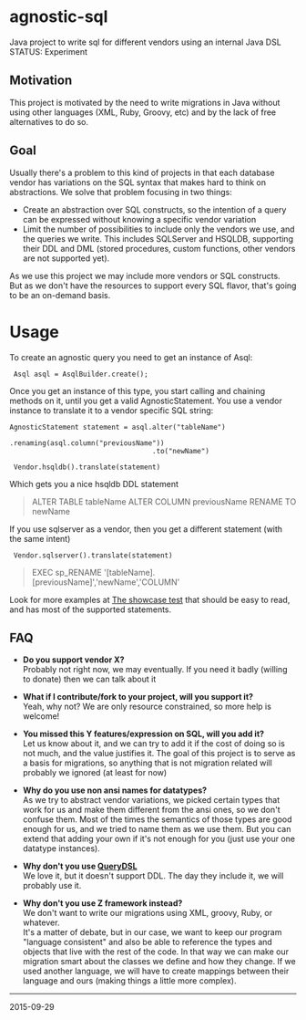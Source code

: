 # agnostic-sql
Java project to write sql for different vendors using an internal Java DSL  
STATUS: Experiment  

## Motivation
This project is motivated by the need to write migrations in Java without using other languages (XML, Ruby, Groovy, etc)
 and by the lack of free alternatives to do so.  

## Goal
Usually there's a problem to this kind of projects in that each database vendor has variations on the SQL syntax that
makes hard to think on abstractions.
We solve that problem focusing in two things:  

- Create an abstraction over SQL constructs, so the intention of a query can be expressed without knowing a specific 
vendor variation  
- Limit the number of possibilities to include only the vendors we use, and the queries we write. This includes
  SQLServer and HSQLDB, supporting their DDL and DML (stored procedures, custom functions, other vendors are not supported yet).

As we use this project we may include more vendors or SQL constructs.   
But as we don't have the resources to support every SQL flavor, that's going to be an on-demand basis.

# Usage
To create an agnostic query you need to get an instance of Asql:  

```
 Asql asql = AsqlBuilder.create();
```

Once you get an instance of this type, you start calling and chaining methods on it, until you get a valid AgnosticStatement.
You use a vendor instance to translate it to a vendor specific SQL string:

```
AgnosticStatement statement = asql.alter("tableName")
                                   .renaming(asql.column("previousName"))
                                   .to("newName")
 
 Vendor.hsqldb().translate(statement) 
```

Which gets you a nice hsqldb DDL statement

> ALTER TABLE tableName ALTER COLUMN previousName RENAME TO newName

If you use sqlserver as a vendor, then you get a different statement (with the same intent)

```
 Vendor.sqlserver().translate(statement) 
```

> EXEC sp_RENAME '[tableName].[previousName]','newName','COLUMN'

Look for more examples at [The showcase test](https://github.com/kfgodel/agnostic-sql/blob/master/src/test/java/ar/com/kfgodel/asql/AsqlShowcaseTest.java)
that should be easy to read, and has most of the supported statements.

## FAQ

- **Do you support vendor X?**  
Probably not right now, we may eventually. If you need it badly (willing to donate) then we can talk about it

- **What if I contribute/fork to your project, will you support it?**  
Yeah, why not? We are only resource constrained, so more help is welcome!

- **You missed this Y features/expression on SQL, will you add it?**  
Let us know about it, and we can try to add it if the cost of doing so is not much, and the value justifies it.
The goal of this project is to serve as a basis for migrations, so anything that is not migration related will
probably we ignored (at least for now)

- **Why do you use non ansi names for datatypes?**  
As we try to abstract vendor variations, we picked certain types that work for us and make them different from
the ansi ones, so we don't confuse them. Most of the times the semantics of those types are good enough for us,
and we tried to name them as we use them.
But you can extend that adding your own if it's not enough for you (just use your one datatype instances).

- **Why don't you use [QueryDSL](http://blog.mysema.com/2011/01/querying-in-sql-with-querydsl.html)**  
We love it, but it doesn't support DDL. The day they include it, we will probably use it.

- **Why don't you use Z framework instead?**  
We don't want to write our migrations using XML, groovy, Ruby, or whatever.  
It's a matter of debate, but in our case, we want to keep our program "language consistent" and also be able 
to reference the types and objects that live with the rest of the code.
In that way we can make our migration smart about the classes we define and how they change.
If we used another language, we will have to create mappings between their language and ours 
(making things a little more complex).

---------
2015-09-29
